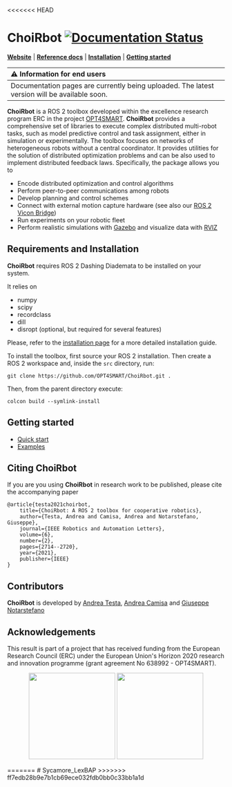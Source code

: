 <<<<<<< HEAD
# ChoiRbot [![Documentation Status](https://readthedocs.org/projects/choirbot/badge/?version=latest)](https://choirbot.readthedocs.io/en/latest/?badge=latest)
[**Website**](https://opt4smart.github.io/ChoiRbot/)
| [**Reference docs**](https://choirbot.readthedocs.io/en/latest/)
| [**Installation**](#requirements-and-installation)
| [**Getting started**](#getting-started)

| :warning: Information for end users |
|:------------------------------------|
| Documentation pages are currently being uploaded. The latest version will be available soon. |

**ChoiRbot** is a ROS 2 toolbox developed within the excellence research program ERC in the project [OPT4SMART](http://opt4smart.dei.unibo.it).
**ChoiRbot** provides a comprehensive set of libraries to execute complex distributed multi-robot tasks, such as model predictive control and task assignment, either in simulation or experimentally. The toolbox focuses on networks of heterogeneous robots without a central coordinator. It provides utilities for the solution of distributed optimization problems and can be also used to implement distributed feedback laws. Specifically, the package allows you to

- Encode distributed optimization and control algorithms
- Perform peer-to-peer communications among robots
- Develop planning and control schemes
- Connect with external motion capture hardware (see also our [ROS 2 Vicon Bridge](https://github.com/OPT4SMART/ros2-vicon-receiver))
- Run experiments on your robotic fleet
- Perform realistic simulations with [Gazebo](http://gazebosim.org) and visualize data with [RVIZ](https://github.com/ros2/rviz)

## Requirements and Installation
**ChoiRbot** requires ROS 2 Dashing Diademata to be installed on your system.

It relies on

* numpy
* scipy
* recordclass
* dill
* disropt (optional, but required for several features)

Please, refer to the [installation page](https://opt4smart.github.io/ChoiRbot/installation) for a more detailed installation guide.

To install the toolbox, first source your ROS 2 installation. Then create a ROS 2 workspace and, inside the `src` directory, run:
```
git clone https://github.com/OPT4SMART/ChoiRbot.git .
```

Then, from the parent directory execute:
```
colcon build --symlink-install
```

## Getting started
* [Quick start](https://choirbot.readthedocs.io/en/latest/quick_start/index.html)
* [Examples](https://choirbot.readthedocs.io/en/latest/examples/index.html)

## Citing **ChoiRbot**
If you are you using **ChoiRbot** in research work to be published, please cite the accompanying paper

```
@article{testa2021choirbot,
    title={ChoiRbot: A ROS 2 toolbox for cooperative robotics},
    author={Testa, Andrea and Camisa, Andrea and Notarstefano, Giuseppe},
    journal={IEEE Robotics and Automation Letters},
    volume={6},
    number={2},
    pages={2714--2720},
    year={2021},
    publisher={IEEE}
}
```

## Contributors
**ChoiRbot** is developed by
[Andrea Testa](https://andrea-testa.github.io),
[Andrea Camisa](https://www.unibo.it/sitoweb/a.camisa) and
[Giuseppe Notarstefano](https://www.unibo.it/sitoweb/giuseppe.notarstefano)

## Acknowledgements
This result is part of a project that has received funding from the European Research Council (ERC) under the European Union's Horizon 2020 research and innovation programme (grant agreement No 638992 - OPT4SMART).

<p style="text-align:center">
  <img src="docs/source/_static/logo_ERC.png" width="200" />
  <img src="docs/source/_static/logo_OPT4Smart.png" width="200" /> 
</p>
=======
# Sycamore_LexBAP
>>>>>>> ff7edb28b9e7b1cb69ece032fdb0bb0c33bb1a1d
